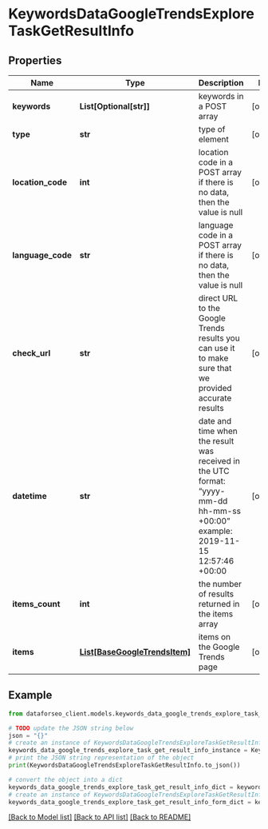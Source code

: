 # KeywordsDataGoogleTrendsExploreTaskGetResultInfo


## Properties

Name | Type | Description | Notes
------------ | ------------- | ------------- | -------------
**keywords** | **List[Optional[str]]** | keywords in a POST array | [optional] 
**type** | **str** | type of element | [optional] 
**location_code** | **int** | location code in a POST array if there is no data, then the value is null | [optional] 
**language_code** | **str** | language code in a POST array if there is no data, then the value is null | [optional] 
**check_url** | **str** | direct URL to the Google Trends results you can use it to make sure that we provided accurate results | [optional] 
**datetime** | **str** | date and time when the result was received in the UTC format: “yyyy-mm-dd hh-mm-ss +00:00” example: 2019-11-15 12:57:46 +00:00 | [optional] 
**items_count** | **int** | the number of results returned in the items array | [optional] 
**items** | [**List[BaseGoogleTrendsItem]**](BaseGoogleTrendsItem.md) | items on the Google Trends page | [optional] 

## Example

```python
from dataforseo_client.models.keywords_data_google_trends_explore_task_get_result_info import KeywordsDataGoogleTrendsExploreTaskGetResultInfo

# TODO update the JSON string below
json = "{}"
# create an instance of KeywordsDataGoogleTrendsExploreTaskGetResultInfo from a JSON string
keywords_data_google_trends_explore_task_get_result_info_instance = KeywordsDataGoogleTrendsExploreTaskGetResultInfo.from_json(json)
# print the JSON string representation of the object
print(KeywordsDataGoogleTrendsExploreTaskGetResultInfo.to_json())

# convert the object into a dict
keywords_data_google_trends_explore_task_get_result_info_dict = keywords_data_google_trends_explore_task_get_result_info_instance.to_dict()
# create an instance of KeywordsDataGoogleTrendsExploreTaskGetResultInfo from a dict
keywords_data_google_trends_explore_task_get_result_info_form_dict = keywords_data_google_trends_explore_task_get_result_info.from_dict(keywords_data_google_trends_explore_task_get_result_info_dict)
```
[[Back to Model list]](../README.md#documentation-for-models) [[Back to API list]](../README.md#documentation-for-api-endpoints) [[Back to README]](../README.md)


